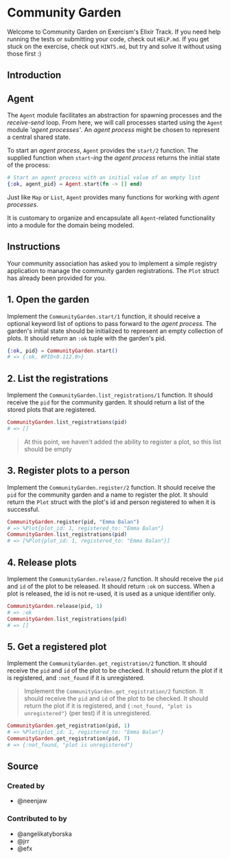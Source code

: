 # Community Garden

Welcome to Community Garden on Exercism's Elixir Track.
If you need help running the tests or submitting your code, check out `HELP.md`.
If you get stuck on the exercise, check out `HINTS.md`, but try and solve it without using those first :)

## Introduction

## Agent

The `Agent` module facilitates an abstraction for spawning processes and the _receive-send_ loop. From here, we will call processes started using the `Agent` module _'agent processes'_. An _agent process_ might be chosen to represent a central shared state.

To start an _agent process_, `Agent` provides the `start/2` function. The supplied function when `start`_-ing_ the _agent process_ returns the initial state of the process:

```elixir
# Start an agent process with an initial value of an empty list
{:ok, agent_pid} = Agent.start(fn -> [] end)
```

Just like `Map` or `List`, `Agent` provides many functions for working with _agent processes_.

It is customary to organize and encapsulate all `Agent`-related functionality into a module for the domain being modeled.

## Instructions

Your community association has asked you to implement a simple registry application to manage the community garden registrations. The `Plot` struct has already been provided for you.

## 1. Open the garden

Implement the `CommunityGarden.start/1` function, it should receive a optional keyword list of options to pass forward to the _agent process_. The garden's initial state should be initialized to represent an empty collection of plots. It should return an `:ok` tuple with the garden's pid.

```elixir
{:ok, pid} = CommunityGarden.start()
# => {:ok, #PID<0.112.0>}
```

## 2. List the registrations

Implement the `CommunityGarden.list_registrations/1` function. It should receive the `pid` for the community garden. It should return a list of the stored plots that are registered.

```elixir
CommunityGarden.list_registrations(pid)
# => []
```

> At this point, we haven't added the ability to register a plot, so this list should be empty

## 3. Register plots to a person

Implement the `CommunityGarden.register/2` function. It should receive the `pid` for the community garden and a name to register the plot. It should return the `Plot` struct with the plot's id and person registered to when it is successful.

```elixir
CommunityGarden.register(pid, "Emma Balan")
# => %Plot{plot_id: 1, registered_to: "Emma Balan"}
CommunityGarden.list_registrations(pid)
# => [%Plot{plot_id: 1, registered_to: "Emma Balan"}]
```

## 4. Release plots

Implement the `CommunityGarden.release/2` function. It should receive the `pid` and `id` of the plot to be released. It should return `:ok` on success. When a plot is released, the id is not re-used, it is used as a unique identifier only.

```elixir
CommunityGarden.release(pid, 1)
# => :ok
CommunityGarden.list_registrations(pid)
# => []
```

## 5. Get a registered plot

Implement the `CommunityGarden.get_registration/2` function. It should receive the `pid` and `id` of the plot to be checked. It should return the plot if it is registered, and `:not_found` if it is unregistered.

> Implement the `CommunityGarden.get_registration/2` function. It should receive the `pid` and `id` of the plot to be checked. It should return the plot if it is registered, and `{:not_found, "plot is unregistered"}` (per test) if it is unregistered.

```elixir
CommunityGarden.get_registration(pid, 1)
# => %Plot{plot_id: 1, registered_to: "Emma Balan"}
CommunityGarden.get_registration(pid, 7)
# => {:not_found, "plot is unregistered"}
```

## Source

### Created by

- @neenjaw

### Contributed to by

- @angelikatyborska
- @jrr
- @efx